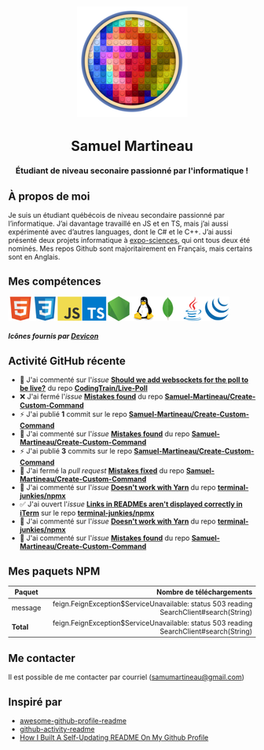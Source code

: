 <div align="middle">
  <img height="225" alt="avatar" src="https://raw.githubusercontent.com/Samuel-Martineau/Samuel-Martineau/master/avatar.png">
  <h1>Samuel Martineau</h1>
  <h3>Étudiant de niveau seconaire passionné par l'informatique !</h3>
</div>

## À propos de moi

Je suis un étudiant québécois de niveau secondaire passionné par l’informatique. J’ai davantage travaillé en JS et en TS, mais j’ai aussi expérimenté avec d’autres languages, dont le C# et le C++. J’ai aussi présenté deux projets informatique à [expo-sciences](https://technoscience.ca/programmes/expo-sciences/), qui ont tous deux été nominés. Mes repos Github sont majoritairement en Français, mais certains sont en Anglais.

## Mes compétences

<img alt="HTML5" src="https://raw.githubusercontent.com/devicons/devicon/master/icons/html5/html5-original.svg" width="50" title="HTML5" /><img alt="CSS3" src="https://raw.githubusercontent.com/devicons/devicon/master/icons/css3/css3-original.svg" width="50" title="CSS3" /><img alt="JavaScript" src="https://raw.githubusercontent.com/devicons/devicon/master/icons/javascript/javascript-original.svg" width="50" title="JavaScript" /><img alt="TypeScript" src="https://raw.githubusercontent.com/devicons/devicon/master/icons/typescript/typescript-original.svg" width="50" title="TypeScript" /><img alt="NodeJS" src="https://raw.githubusercontent.com/devicons/devicon/master/icons/nodejs/nodejs-original.svg" width="50" title="NodeJS" /><img alt="Linux" src="https://raw.githubusercontent.com/devicons/devicon/master/icons/linux/linux-original.svg" width="50" title="Linux" /><img alt="MongoDB" src="https://raw.githubusercontent.com/devicons/devicon/master/icons/mongodb/mongodb-original.svg" width="50" title="MongoDB" /><img alt="Java" src="https://raw.githubusercontent.com/devicons/devicon/master/icons/java/java-original.svg" width="50" title="Java" /><img alt="jQuery" src="https://raw.githubusercontent.com/devicons/devicon/master/icons/jquery/jquery-original.svg" width="50" title="jQuery" />

##### Icônes fournis par [Devicon](https://konpa.github.io/devicon/)

## Activité GitHub récente

- 💬 J&#x27;ai commenté sur l&#x27;_issue_ [**Should we add websockets for the poll to be live?**](https://github.com/CodingTrain/Live-Poll/issues/15) du repo [**CodingTrain/Live-Poll**](https://github.com/CodingTrain/Live-Poll)
- ❌ J&#x27;ai fermé l&#x27;_issue_ [**Mistakes found**](https://github.com/Samuel-Martineau/Create-Custom-Command/issues/2) du repo [**Samuel-Martineau/Create-Custom-Command**](https://github.com/Samuel-Martineau/Create-Custom-Command)
- ⚡ J&#x27;ai publié **1** commit sur le repo [**Samuel-Martineau/Create-Custom-Command**](https://github.com/Samuel-Martineau/Create-Custom-Command)
- 💬 J&#x27;ai commenté sur l&#x27;_issue_ [**Mistakes found**](https://github.com/Samuel-Martineau/Create-Custom-Command/issues/2) du repo [**Samuel-Martineau/Create-Custom-Command**](https://github.com/Samuel-Martineau/Create-Custom-Command)
- ⚡ J&#x27;ai publié **3** commits sur le repo [**Samuel-Martineau/Create-Custom-Command**](https://github.com/Samuel-Martineau/Create-Custom-Command)
- 🚫 J&#x27;ai fermé la _pull request_ [**Mistakes fixed**](https://github.com/Samuel-Martineau/Create-Custom-Command/pull/4) du repo [**Samuel-Martineau/Create-Custom-Command**](https://github.com/Samuel-Martineau/Create-Custom-Command)
- 💬 J&#x27;ai commenté sur l&#x27;_issue_ [**Doesn&#x27;t work with Yarn**](https://github.com/terminal-junkies/npmx/issues/5) du repo [**terminal-junkies/npmx**](https://github.com/terminal-junkies/npmx)
- ✅ J&#x27;ai ouvert l&#x27;_issue_ [**Links in READMEs aren&#x27;t displayed correctly in iTerm**](https://github.com/terminal-junkies/npmx/issues/9) sur le repo [**terminal-junkies/npmx**](https://github.com/terminal-junkies/npmx)
- 💬 J&#x27;ai commenté sur l&#x27;_issue_ [**Doesn&#x27;t work with Yarn**](https://github.com/terminal-junkies/npmx/issues/5) du repo [**terminal-junkies/npmx**](https://github.com/terminal-junkies/npmx)
- 💬 J&#x27;ai commenté sur l&#x27;_issue_ [**Mistakes found**](https://github.com/Samuel-Martineau/Create-Custom-Command/issues/2) du repo [**Samuel-Martineau/Create-Custom-Command**](https://github.com/Samuel-Martineau/Create-Custom-Command)

## Mes paquets NPM

| Paquet    |                                                                Nombre de téléchargements |
| --------- | ---------------------------------------------------------------------------------------: |
| message   | feign.FeignException\$ServiceUnavailable: status 503 reading SearchClient#search(String) |
| **Total** | feign.FeignException\$ServiceUnavailable: status 503 reading SearchClient#search(String) |

## Me contacter

Il est possible de me contacter par courriel ([samumartineau@gmail.com](mailto:samumartineau@gmail.com))

## Inspiré par

- [awesome-github-profile-readme](https://github.com/abhisheknaiidu/awesome-github-profile-readme)
- [github-activity-readme](https://github.com/jamesgeorge007/github-activity-readme)
- [How I Built A Self-Updating README On My Github Profile](https://www.mokkapps.de/blog/how-i-built-a-self-updating-readme-on-my-git-hub-profile/)
